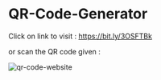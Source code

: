 # QR-Code-Generator
Click on link to visit : https://bit.ly/3OSFTBk

or scan the QR code given :

![qr-code-website](https://user-images.githubusercontent.com/91680044/166211827-256dde06-279d-4563-bbe7-03580e8eb801.png)
